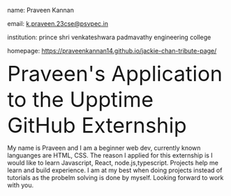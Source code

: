 name: Praveen Kannan

email: k.praveen.23cse@psvpec.in

institution: prince shri venkateshwara padmavathy engineering college

homepage: https://praveenkannan14.github.io/jackie-chan-tribute-page/

<font size="24">Praveen's Application to the Upptime GitHub Externship</font>

 My name is Praveen and I am a beginner web dev, currently known languanges are HTML, CSS. The
 reason I applied for this externship is I would like to learn Javascript, React, node.js,typescript.
 Projects help me learn and build experience. I am at my best when doing projects instead of tutorials
 as the probelm solving is done by myself. Looking forward to work with you.
 
